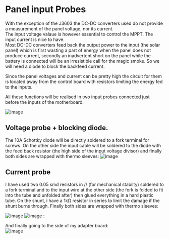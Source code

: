 # Panel input Probes

With the exception of the J3603 the DC-DC converters used do not provide a measurement of the panel voltage, nor its current.  
The input voltage valaue is however essential to control the MPPT. 
The input current is nice to have.  
Most DC-DC converters feed back the output power to the input (the solar panel) which is first wasting a part of energy when the panel does not produce current, 
secondly an inadvertent short on the panel while the battery is connected will be an irresistible call for the magic smoke.
So we will need a diode to block the backfeed current.

Since the panel voltages and current can be pretty high the circuit for them is located away from the control board with resistors limiting the energy fed to the inputs.

All these functions will be realised in two input probes connected just before the inputs of the motherboard.

![image](https://user-images.githubusercontent.com/14197155/125686482-913e222e-b51d-4df7-a70b-682bf2467454.png)

## Voltage probe + blocking diode.

The 10A Schottky diode will be directly soldered to a fork terminal for screws. On the other side the input cable will be soldered to the diode with the feed back resistor (the high side of the input voltage divisor) and finally both sides are wrapped with thermo sleeves:
![image](https://user-images.githubusercontent.com/14197155/125689286-25220c50-038e-4865-8692-bc65307efedf.png)


## Current probe
I have used two 0.05 smd resistors in // (for mechanical stabilty) soldered to a fork terminal and to the input wire at the other side (the fork is folded to fit into the tube and unfolded after) then glued everything in a hard plastic tube. On the shunt, i have a 1kΩ resistor in series to limit the damage if the shunt burns through. Finally both sides are wrapped with thermo sleeves:

![image](https://user-images.githubusercontent.com/14197155/125688707-2d47358a-3885-45ed-a5c6-89df81461a5f.png)
![image](https://user-images.githubusercontent.com/14197155/125688759-1976a904-6b5b-4796-bc14-b44e16530f4c.png)  :


And finally going to the side of my adapter board:  
![image](https://user-images.githubusercontent.com/14197155/125690822-f002b1c7-999f-4edc-b206-a61bc316b337.png)

